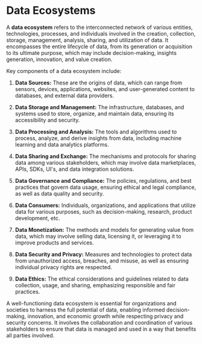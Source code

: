 # Data Ecosystems

A **data ecosystem** refers to the interconnected network of various entities, technologies, processes, and individuals involved in the creation, collection, storage, management, analysis, sharing, and utilization of data. It encompasses the entire lifecycle of data, from its generation or acquisition to its ultimate purpose, which may include decision-making, insights generation, innovation, and value creation.

Key components of a data ecosystem include:

1. **Data Sources:** These are the origins of data, which can range from sensors, devices, applications, websites, and user-generated content to databases, and external data providers.

2. **Data Storage and Management:** The infrastructure, databases, and systems used to store, organize, and maintain data, ensuring its accessibility and security.

3. **Data Processing and Analysis:** The tools and algorithms used to process, analyze, and derive insights from data, including machine learning and data analytics platforms.

4. **Data Sharing and Exchange:** The mechanisms and protocols for sharing data among various stakeholders, which may involve data marketplaces, APIs, SDKs, UI's, and data integration solutions.

5. **Data Governance and Compliance:** The policies, regulations, and best practices that govern data usage, ensuring ethical and legal compliance, as well as data quality and security.

6. **Data Consumers:** Individuals, organizations, and applications that utilize data for various purposes, such as decision-making, research, product development, etc.

7. **Data Monetization:** The methods and models for generating value from data, which may involve selling data, licensing it, or leveraging it to improve products and services.

8. **Data Security and Privacy:** Measures and technologies to protect data from unauthorized access, breaches, and misuse, as well as ensuring individual privacy rights are respected.

9. **Data Ethics:** The ethical considerations and guidelines related to data collection, usage, and sharing, emphasizing responsible and fair practices.

A well-functioning data ecosystem is essential for organizations and societies to harness the full potential of data, enabling informed decision-making, innovation, and economic growth while respecting privacy and security concerns. It involves the collaboration and coordination of various stakeholders to ensure that data is managed and used in a way that benefits all parties involved.
